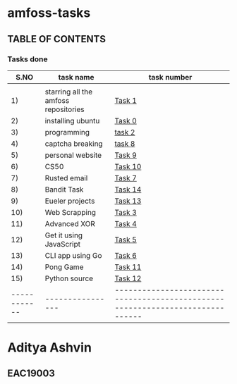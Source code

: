 # amfoss-tasks      
## TABLE OF CONTENTS

### Tasks done

| **S.NO** | **task name** | **task number** |
|------------|-----------------|-------------------|
|            |                 |                   |
|     1)     |starring all the amfoss repositories| [Task 1](https://github.com/AdityaAshvin/amfoss-tasks/tree/master/task%201)|
|     2)     |installing ubuntu | [Task 0]( https://github.com/AdityaAshvin/amfoss-tasks/tree/master/task%200 )|
|     3)     |programming      | [task 2]( https://github.com/AdityaAshvin/amfoss-tasks/tree/master/task%202 )|
|     4)     |captcha breaking | [task 8](  https://github.com/AdityaAshvin/amfoss-tasks/tree/master/task%208)|
|     5)     |personal website | [Task 9](https://github.com/AdityaAshvin/amfoss-tasks/tree/master/task%209 )|
|     6)     | CS50            | [Task 10](https://github.com/AdityaAshvin/amfoss-tasks/tree/master/task%2010 )|
|     7)     | Rusted email    | [Task 7]( https://github.com/AdityaAshvin/amfoss-tasks/tree/master/task7)|
|     8)     | Bandit Task     | [Task 14]( https://github.com/AdityaAshvin/amfoss-tasks/tree/master/task%2014)|
|     9)     | Eueler projects | [Task 13](https://github.com/AdityaAshvin/amfoss-tasks/tree/master/task%2013)|
|     10)    | Web Scrapping   | [Task 3](https://github.com/AdityaAshvin/amfoss-tasks/tree/master/Task%203)|
|     11)    | Advanced XOR   | [Task 4](https://github.com/AdityaAshvin/amfoss-tasks/tree/master/Task%203)|
|     12)    | Get it using JavaScript | [Task 5](https://github.com/AdityaAshvin/amfoss-tasks/tree/master/Task%205)|
|     13)    | CLI app using Go  | [Task 6](https://github.com/AdityaAshvin/amfoss-tasks/tree/master/task%206)|
|     14)    | Pong Game      | [Task 11](https://github.com/AdityaAshvin/amfoss-tasks/tree/master/task%2011)|
|     15)    |  Python source | [Task 12](https://github.com/AdityaAshvin/amfoss-tasks/tree/master/Task%2012)|
|------------|----------------|------------------------------------------------------------------------------|

# Aditya Ashvin
## EAC19003


